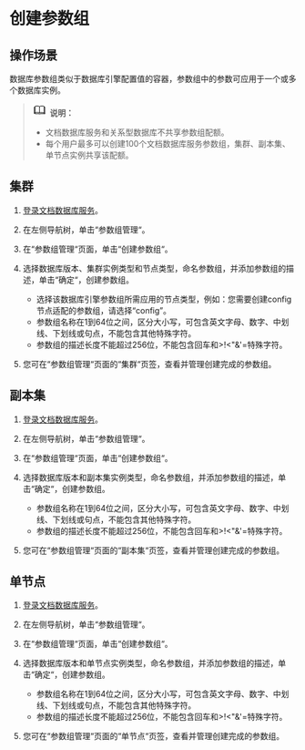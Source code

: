 # 创建参数组<a name="zh-cn_topic_parameter_group"></a>

## 操作场景<a name="section10048988195440"></a>

数据库参数组类似于数据库引擎配置值的容器，参数组中的参数可应用于一个或多个数据库实例。

>![](public_sys-resources/icon-note.gif) **说明：**   
>-   文档数据库服务和关系型数据库不共享参数组配额。  
>-   每个用户最多可以创建100个文档数据库服务参数组，集群、副本集、单节点实例共享该配额。  

## 集群<a name="section23494442161723"></a>

1.  [登录文档数据库服务](https://support.huaweicloud.com/qs-dds/dds_02_0043.html)。
2.  在左侧导航树，单击“参数组管理“。
3.  在“参数组管理“页面，单击“创建参数组“。
4.  选择数据库版本、集群实例类型和节点类型，命名参数组，并添加参数组的描述，单击“确定“，创建参数组。
    -   选择该数据库引擎参数组所需应用的节点类型，例如：您需要创建config节点适配的参数组，请选择“config”。
    -   参数组名称在1到64位之间，区分大小写，可包含英文字母、数字、中划线、下划线或句点，不能包含其他特殊字符。
    -   参数组的描述长度不能超过256位，不能包含回车和\>!<"&'=特殊字符。

5.  您可在“参数组管理“页面的“集群“页签，查看并管理创建完成的参数组。

## 副本集<a name="section47857970184222"></a>

1.  [登录文档数据库服务](https://support.huaweicloud.com/qs-dds/dds_02_0043.html)。
2.  在左侧导航树，单击“参数组管理“。
3.  在“参数组管理“页面，单击“创建参数组“。
4.  选择数据库版本和副本集实例类型，命名参数组，并添加参数组的描述，单击“确定“，创建参数组。
    -   参数组名称在1到64位之间，区分大小写，可包含英文字母、数字、中划线、下划线或句点，不能包含其他特殊字符。
    -   参数组的描述长度不能超过256位，不能包含回车和\>!<"&'=特殊字符。

5.  您可在“参数组管理“页面的“副本集“页签，查看并管理创建完成的参数组。

## 单节点<a name="section44118335141529"></a>

1.  [登录文档数据库服务](https://support.huaweicloud.com/qs-dds/dds_02_0043.html)。
2.  在左侧导航树，单击“参数组管理“。
3.  在“参数组管理“页面，单击“创建参数组“。
4.  选择数据库版本和单节点实例类型，命名参数组，并添加参数组的描述，单击“确定“，创建参数组。
    -   参数组名称在1到64位之间，区分大小写，可包含英文字母、数字、中划线、下划线或句点，不能包含其他特殊字符。
    -   参数组的描述长度不能超过256位，不能包含回车和\>!<"&'=特殊字符。

5.  您可在“参数组管理“页面的“单节点“页签，查看并管理创建完成的参数组。

